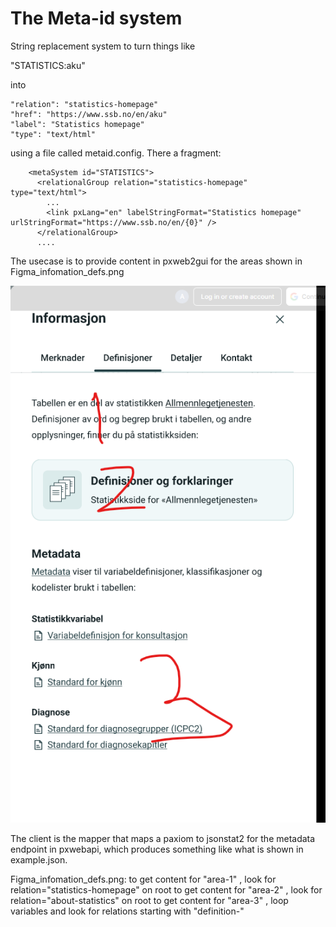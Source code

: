 # The Meta-id system
String replacement system to turn things like

"STATISTICS:aku"

into 
```
"relation": "statistics-homepage"
"href": "https://www.ssb.no/en/aku"
"label": "Statistics homepage"
"type": "text/html"
```

using a file called metaid.config. There a fragment:
```
    <metaSystem id="STATISTICS">
      <relationalGroup relation="statistics-homepage" type="text/html">
        ...
        <link pxLang="en" labelStringFormat="Statistics homepage" urlStringFormat="https://www.ssb.no/en/{0}" />
      </relationalGroup>
      ....
``` 

The usecase is to provide content in pxweb2gui for the areas shown in Figma_infomation_defs.png

  ![Information pane in figma](Figma_infomation_defs.png?raw=true)


The client is the mapper that maps a paxiom to jsonstat2 for the metadata endpoint in pxwebapi, which produces something like what is shown in example.json.


Figma_infomation_defs.png: 
  to get content for "area-1" , look for relation="statistics-homepage" on root
  to get content for "area-2" , look for relation="about-statistics" on root
  to get content for "area-3" , loop variables and look for relations starting with "definition-"
  
  
